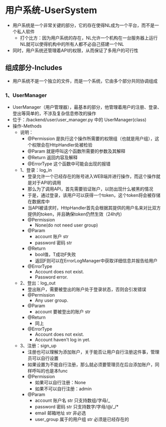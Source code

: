 # 用户系统-UserSystem
- 用户系统是一个非常关键的部分，它的存在使得NL成为一个平台，而不是一个私人软件
  - 打个比方：因为用户系统的存在，NL允许一个机构在一台服务器上运行NL就可以使得机构中的所有人都不必自己搭建一个NL
- 同时，用户系统还管理着API的权限，从而保证了多用户的可行性

## 组成部分-Includes
- 用户系统不是一个独立的文件，而是一个系统，它由多个部分共同协调组成

### **1、UserManager**
  - UserManager（用户管理器），最基本的部分，他管理着用户的注册、登录、登出等简单的，不涉及复杂信息修改的操作
  - 位于：/backend/user/user_manager.py 中的 UserManager(class)
  - 操作-Methods
    - 说明：
      - @Permission 是执行这个操作所需要的权限组（也就是用户组），这个权限会在HttpHandler处被检验
      - @Param 就是呼叫这个函数所需要的参数及其解释
      - @Return 返回内容及解释
      - @ErrorType 这个函数中可能会出现的报错
    - 1、登录：log_in
      - 登录允许一个已经存在的账号进入WEB端并进行操作，而这个操作就是对于API的调用
      - 那么为了调用API，首先需要验证账户，以防出现什么被黑的情况
      - 于是，通过登录，该用户可以获得一个token，这个token将会被存储在数据库中
      - 当API被请求时，HttpHandler首先会根据其提供的用户名来对比双方提供的token，并且确保token仍然生效（24h内）
      - @Permission
        - None(do not need user group)
      - @Param
        - account 账户 str
        - password 密码 str
      - @Return
        - bool值，T成功F失败
        - 返回F则可以在ErrorLogManager中获取详细信息并报告给用户
      - @ErrorType
        - Account does not exist.
        - Password error.
    - 2、登出：log_out
      - 登出账户，需要被登出的账户处于登录状态，否则会引发错误
      - @Permission
        - Any user group.
      - @Param
        - account 要被登出的账户 str
      - @Return
        - 同上
      - @ErrorType
        - Account does not exist.
        - Account haven't log in yet.
    - 3、注册：sign_up
      - 注册也可以理解为添加账户，关于能否让用户自行注册这件事，管理员可以自行设置
      - 如果设置为不能自行注册，那么就必须要管理员在后台添加账户，同样呼叫的也是本func
      - @Permission
        - 如果可以自行注册：None
        - 如果不可以自行注册：admin
      - @Param
        - account 账户名 str 只支持数组/字母/_
        - password 密码 str 只支持数字/字母/@/_/*
        - email 邮箱地址 str 非必选
        - user_group 属于的用户组 str 必须是已经存在的
        

